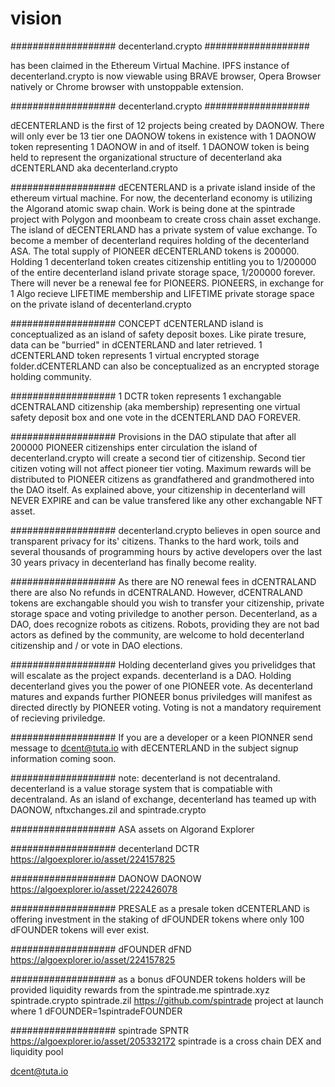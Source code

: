 # vision
###################
decenterland.crypto
###################

has been claimed in the Ethereum Virtual Machine. IPFS instance of decenterland.crypto is now viewable using BRAVE browser, Opera Browser natively or Chrome browser with unstoppable extension.

###################
decenterland.crypto
###################

dECENTERLAND is the first of 12 projects being created by DAONOW. There will only ever be 13 tier one DAONOW tokens in existence with 1 DAONOW token representing 1 DAONOW in and of itself. 1 DAONOW token is being held to represent the organizational structure of decenterland aka dCENTERLAND aka decenterland.crypto

###################
dECENTERLAND is a private island inside of the ethereum virtual machine. For now, the decenterland economy is utilizing the Algorand atomic swap chain. Work is being done at the spintrade project with Polygon and moonbeam to create cross chain asset exchange. The island of dECENTERLAND has a private system of value exchange. To become a member of decenterland requires holding of the decenterland ASA. The total supply of PIONEER dECENTERLAND tokens is 200000. Holding 1 decenterland token creates citizenship entitling you to 1/200000 of the entire decenterland island private storage space, 1/200000 forever. There will never be a renewal fee for PIONEERS. PIONEERS, in exchange for 1 Algo recieve LIFETIME membership and LIFETIME private storage space on the private island of decenterland.crypto

###################
CONCEPT
dCENTERLAND island is conceptualized as an island of safety deposit boxes. Like pirate tresure, data can be "burried" in dCENTERLAND and later retrieved.
1 dCENTERLAND token represents 1 virtual encrypted storage folder.dCENTERLAND can also be conceptualized as an encrypted storage holding community.

###################
1 DCTR token represents 1 exchangable dCENTRALAND citizenship (aka membership) representing one virtual safety deposit box and one vote in the dCENTERLAND DAO FOREVER.

###################
Provisions in the DAO stipulate that after all 200000 PIONEER citizenships enter circulation the island of decenterland.crypto will create a second tier of citizenship. Second tier citizen voting will not affect pioneer tier voting. Maximum rewards will be distributed to PIONEER citizens as grandfathered and grandmothered into the DAO itself. As explained above, your citizenship in decenterland will NEVER EXPIRE and can be value transfered like any other exchangable NFT asset.

###################
decenterland.crypto believes in open source and transparent privacy for its' citizens. Thanks to the hard work, toils and several thousands of programming hours by active developers over the last 30 years privacy in decenterland has finally become reality.

###################
As there are NO renewal fees in dCENTRALAND there are also No refunds in dCENTRALAND. However, dCENTRALAND tokens are exchangable should you wish to transfer your citizenship, private storage space and voting priviledge to another person. Decenterland, as a DAO, does recognize robots as citizens. Robots, providing they are not bad actors as defined by the community, are welcome to hold decenterland citizenship and / or vote in DAO elections.

###################
Holding decenterland gives you privelidges that will escalate as the project expands. decenterland is a DAO. Holding decenterland gives you the power of one PIONEER vote. As decenterland matures and expands further PIONEER bonus priviledges will manifest as directed directly by PIONEER voting. Voting is not a mandatory requirement of recieving priviledge.

###################
If you are a developer or a keen PIONNER send message to dcent@tuta.io with dECENTERLAND in the subject
signup information coming soon.

###################
note: decenterland is not decentraland. decenterland is a value storage system that is compatiable with decentraland. As an island of exchange, decenterland has teamed up with DAONOW, nftxchanges.zil and spintrade.crypto

###################
ASA assets on Algorand Explorer

###################
decenterland DCTR
https://algoexplorer.io/asset/224157825

###################
DAONOW DAONOW
https://algoexplorer.io/asset/222426078

###################
PRESALE
as a presale token dCENTERLAND is offering investment in the staking of dFOUNDER tokens where only 100 dFOUNDER tokens will ever exist.

###################
dFOUNDER dFND
https://algoexplorer.io/asset/224157825

###################
as a bonus dFOUNDER tokens holders will be provided liquidity rewards from the spintrade.me spintrade.xyz spintrade.crypto spintrade.zil https://github.com/spintrade project at launch where 1 dFOUNDER=1spintradeFOUNDER

###################
spintrade SPNTR
https://algoexplorer.io/asset/205332172
spintrade is a cross chain DEX and liquidity pool

dcent@tuta.io
